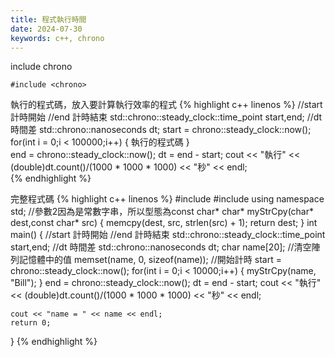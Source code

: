```yaml
---
title: 程式執行時間
date: 2024-07-30
keywords: c++, chrono 
---
```


include chrono
```
#include <chrono>
```

執行的程式碼，放入要計算執行效率的程式
{% highlight c++ linenos %}
    //start 計時開始
    //end 計時結束
    std::chrono::steady_clock::time_point start,end;
    //dt 時間差
    std::chrono::nanoseconds dt;
    start = chrono::steady_clock::now(); 
    for(int i = 0;i < 100000;i++) {
        執行的程式碼
    }   
    end = chrono::steady_clock::now();
    dt = end - start;
    cout << "執行" << (double)dt.count()/(1000 * 1000 * 1000) << "秒" << endl;    
{% endhighlight %}

完整程式碼
{% highlight c++ linenos %}
#include <iostream>
#include <chrono>
using namespace std;
//參數2因為是常數字串，所以型態為const char*
char* myStrCpy(char* dest,const char* src) {
    memcpy(dest, src, strlen(src) + 1);
    return dest;
}
int main() {
    //start 計時開始
    //end 計時結束
    std::chrono::steady_clock::time_point start,end;
    //dt 時間差
    std::chrono::nanoseconds dt;
    char name[20];
    //清空陣列記憶體中的值
    memset(name, 0, sizeof(name));
    //開始計時
    start = chrono::steady_clock::now();
    for(int i = 0;i < 10000;i++) {
        myStrCpy(name, "Bill");
    }
    end = chrono::steady_clock::now();
    dt = end - start;
    cout << "執行" << (double)dt.count()/(1000 * 1000 * 1000) << "秒" << endl;
    
    cout << "name = " << name << endl;
    return 0;
}
{% endhighlight %}
